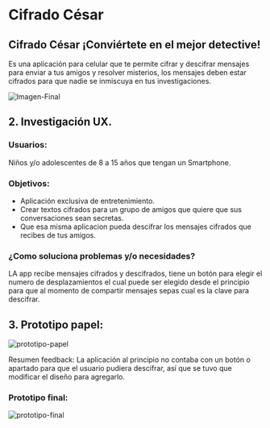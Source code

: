 # Cifrado César

## Cifrado César ¡Conviértete en el mejor detective!

Es una aplicación para celular que te permite cifrar y descifrar mensajes para enviar a tus amigos y resolver misterios, los mensajes deben estar cifrados para que nadie se inmiscuya en tus investigaciones.

![Imagen-Final](https://upload.wikimedia.org/wikipedia/commons/thumb/2/2b/Caesar3.svg/2000px-Caesar3.svg.png)

## 2. Investigación UX.

### Usuarios: 
Niños y/o adolescentes de 8 a 15 años que tengan un Smartphone.

### Objetivos:

* Aplicación exclusiva de entretenimiento.
* Crear textos cifrados para un grupo de amigos que quiere que sus conversaciones sean secretas.
* Que esa misma aplicacion pueda descifrar los mensajes cifrados que recibes de tus amigos.

### ¿Como soluciona problemas y/o necesidades?

LA app recibe mensajes cifrados y descifrados, tiene un botón para elegir el numero de desplazamientos el cual puede ser elegido desde el principio para que al momento de compartir mensajes sepas cual es la clave para descifrar.


## 3. Prototipo papel:

![prototipo-papel](https://upload.wikimedia.org/wikipedia/commons/thumb/2/2b/Caesar3.svg/2000px-Caesar3.svg.png)

Resumen feedback: La aplicación al principio no contaba con un botón o apartado para que el usuario pudiera descifrar, así que se tuvo que modificar el diseño para agregarlo.

### Prototipo final:

![prototipo-final](https://upload.wikimedia.org/wikipedia/commons/thumb/2/2b/Caesar3.svg/2000px-Caesar3.svg.png)
